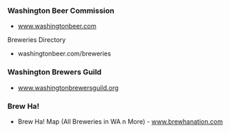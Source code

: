 

### Washington Beer Commission

- www.washingtonbeer.com

Breweries Directory

- washingtonbeer.com/breweries



### Washington Brewers Guild

- www.washingtonbrewersguild.org

### Brew Ha!

- Brew Ha! Map (All Breweries in WA n More) - www.brewhanation.com

